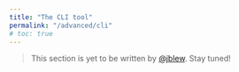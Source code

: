 ```yaml
---
title: "The CLI tool"
permalink: "/advanced/cli"
# toc: true
---
```


> This section is yet to be written  by [@jblew](https://steemit.com/@jblew). Stay tuned!
